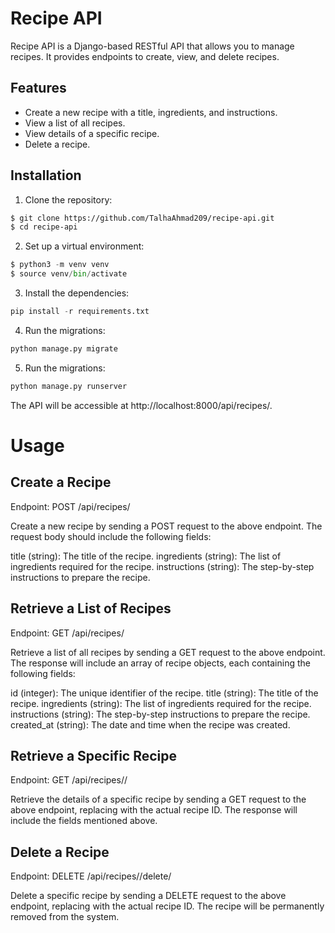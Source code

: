 # Recipe API

Recipe API is a Django-based RESTful API that allows you to manage recipes. It provides endpoints to create, view, and delete recipes.

## Features

- Create a new recipe with a title, ingredients, and instructions.
- View a list of all recipes.
- View details of a specific recipe.
- Delete a recipe.

## Installation

1. Clone the repository:

```bash
$ git clone https://github.com/TalhaAhmad209/recipe-api.git
$ cd recipe-api
```

2. Set up a virtual environment:

```python
$ python3 -m venv venv
$ source venv/bin/activate
```

3. Install the dependencies:

```python
pip install -r requirements.txt
```

4. Run the migrations:

```python
python manage.py migrate
```

5. Run the migrations:

```python
python manage.py runserver
```

The API will be accessible at http://localhost:8000/api/recipes/.

# Usage
## Create a Recipe

Endpoint: POST /api/recipes/

Create a new recipe by sending a POST request to the above endpoint. The request body should include the following fields:

title (string): The title of the recipe.
ingredients (string): The list of ingredients required for the recipe.
instructions (string): The step-by-step instructions to prepare the recipe.

## Retrieve a List of Recipes

Endpoint: GET /api/recipes/

Retrieve a list of all recipes by sending a GET request to the above endpoint. The response will include an array of recipe objects, each containing the following fields:

id (integer): The unique identifier of the recipe.
title (string): The title of the recipe.
ingredients (string): The list of ingredients required for the recipe.
instructions (string): The step-by-step instructions to prepare the recipe.
created_at (string): The date and time when the recipe was created.

## Retrieve a Specific Recipe

Endpoint: GET /api/recipes/<id>/

Retrieve the details of a specific recipe by sending a GET request to the above endpoint, replacing <id> with the actual recipe ID. The response will include the fields mentioned above.

## Delete a Recipe

Endpoint: DELETE /api/recipes/<id>/delete/

Delete a specific recipe by sending a DELETE request to the above endpoint, replacing <id> with the actual recipe ID. The recipe will be permanently removed from the system.

